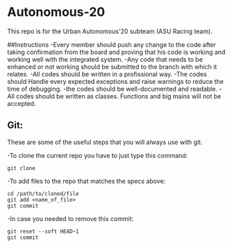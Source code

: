 # Autonomous-20
This repo is for the Urban Autonomous'20 subteam (ASU Racing team).

##Instructions
-Every member should push any change to the code after taking confirmation from the board and proving that his code is working and working well with the integrated system.
-Any code that needs to be enhanced or not working should be submitted to the branch with which it relates.
-All codes should be written in a profissional way.
-The codes should Handle every expected exceptions and raise warnings to reduce the time of debugging.
-the codes should be well-documented and readable.
-All codes should be written as classes. Functions and big mains will not be accepted.

## Git:

These are some of the useful steps that you will always use with git.

-To clone the current repo you have to just type this command:
```
git clone
```
-To add files to the repo that matches the specs above:
```
cd /path/to/cloned/file
git add <name_of_file>
git commit
```
-In case you needed to remove this commit:
```
git reset --soft HEAD~1
git commit
```

